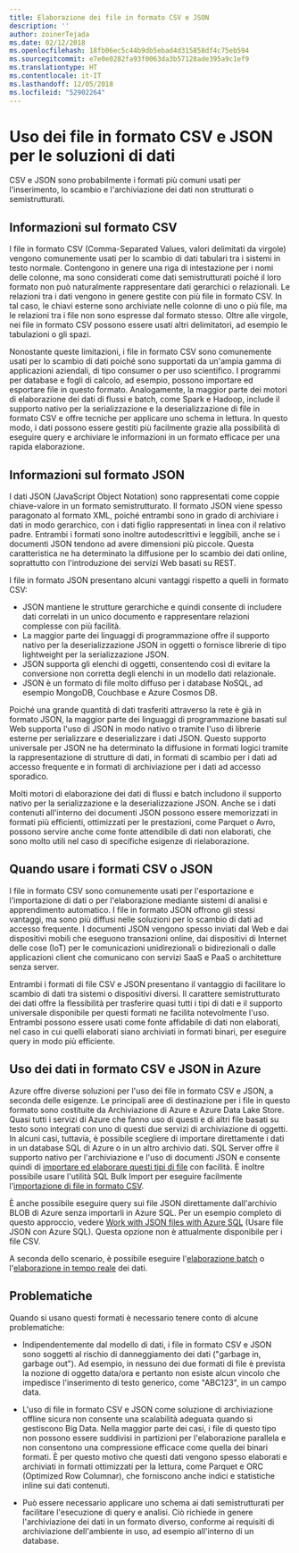 ```yaml
---
title: Elaborazione dei file in formato CSV e JSON
description: ''
author: zoinerTejada
ms.date: 02/12/2018
ms.openlocfilehash: 18fb06ec5c44b9db5ebad4d315858df4c75eb594
ms.sourcegitcommit: e7e0e0282fa93f0063da3b57128ade395a9c1ef9
ms.translationtype: HT
ms.contentlocale: it-IT
ms.lasthandoff: 12/05/2018
ms.locfileid: "52902264"
---
```

# <a name="working-with-csv-and-json-files-for-data-solutions"></a>Uso dei file in formato CSV e JSON per le soluzioni di dati

CSV e JSON sono probabilmente i formati più comuni usati per l'inserimento, lo scambio e l'archiviazione dei dati non strutturati o semistrutturati. 

## <a name="about-csv-format"></a>Informazioni sul formato CSV

I file in formato CSV (Comma-Separated Values, valori delimitati da virgole) vengono comunemente usati per lo scambio di dati tabulari tra i sistemi in testo normale. Contengono in genere una riga di intestazione per i nomi delle colonne, ma sono considerati come dati semistrutturati poiché il loro formato non può naturalmente rappresentare dati gerarchici o relazionali. Le relazioni tra i dati vengono in genere gestite con più file in formato CSV. In tal caso, le chiavi esterne sono archiviate nelle colonne di uno o più file, ma le relazioni tra i file non sono espresse dal formato stesso. Oltre alle virgole, nei file in formato CSV possono essere usati altri delimitatori, ad esempio le tabulazioni o gli spazi.

Nonostante queste limitazioni, i file in formato CSV sono comunemente usati per lo scambio di dati poiché sono supportati da un'ampia gamma di applicazioni aziendali, di tipo consumer o per uso scientifico. I programmi per database e fogli di calcolo, ad esempio, possono importare ed esportare file in questo formato. Analogamente, la maggior parte dei motori di elaborazione dei dati di flussi e batch, come Spark e Hadoop, include il supporto nativo per la serializzazione e la deserializzazione di file in formato CSV e offre tecniche per applicare uno schema in lettura. In questo modo, i dati possono essere gestiti più facilmente grazie alla possibilità di eseguire query e archiviare le informazioni in un formato efficace per una rapida elaborazione.

## <a name="about-json-format"></a>Informazioni sul formato JSON

I dati JSON (JavaScript Object Notation) sono rappresentati come coppie chiave-valore in un formato semistrutturato. Il formato JSON viene spesso paragonato al formato XML, poiché entrambi sono in grado di archiviare i dati in modo gerarchico, con i dati figlio rappresentati in linea con il relativo padre. Entrambi i formati sono inoltre autodescrittivi e leggibili, anche se i documenti JSON tendono ad avere dimensioni più piccole. Questa caratteristica ne ha determinato la diffusione per lo scambio dei dati online, soprattutto con l'introduzione dei servizi Web basati su REST. 

I file in formato JSON presentano alcuni vantaggi rispetto a quelli in formato CSV:

* JSON mantiene le strutture gerarchiche e quindi consente di includere dati correlati in un unico documento e rappresentare relazioni complesse con più facilità.
* La maggior parte dei linguaggi di programmazione offre il supporto nativo per la deserializzazione JSON in oggetti o fornisce librerie di tipo lightweight per la serializzazione JSON.
* JSON supporta gli elenchi di oggetti, consentendo così di evitare la conversione non corretta degli elenchi in un modello dati relazionale.
* JSON è un formato di file molto diffuso per i database NoSQL, ad esempio MongoDB, Couchbase e Azure Cosmos DB.

Poiché una grande quantità di dati trasferiti attraverso la rete è già in formato JSON, la maggior parte dei linguaggi di programmazione basati sul Web supporta l'uso di JSON in modo nativo o tramite l'uso di librerie esterne per serializzare e deserializzare i dati JSON. Questo supporto universale per JSON ne ha determinato la diffusione in formati logici tramite la rappresentazione di strutture di dati, in formati di scambio per i dati ad accesso frequente e in formati di archiviazione per i dati ad accesso sporadico.

Molti motori di elaborazione dei dati di flussi e batch includono il supporto nativo per la serializzazione e la deserializzazione JSON. Anche se i dati contenuti all'interno dei documenti JSON possono essere memorizzati in formati più efficienti, ottimizzati per le prestazioni, come Parquet o Avro, possono servire anche come fonte attendibile di dati non elaborati, che sono molto utili nel caso di specifiche esigenze di rielaborazione.

## <a name="when-to-use-csv-or-json-formats"></a>Quando usare i formati CSV o JSON

I file in formato CSV sono comunemente usati per l'esportazione e l'importazione di dati o per l'elaborazione mediante sistemi di analisi e apprendimento automatico. I file in formato JSON offrono gli stessi vantaggi, ma sono più diffusi nelle soluzioni per lo scambio di dati ad accesso frequente. I documenti JSON vengono spesso inviati dal Web e dai dispositivi mobili che eseguono transazioni online, dai dispositivi di Internet delle cose (IoT) per le comunicazioni unidirezionali o bidirezionali o dalle applicazioni client che comunicano con servizi SaaS e PaaS o architetture senza server. 

Entrambi i formati di file CSV e JSON presentano il vantaggio di facilitare lo scambio di dati tra sistemi o dispositivi diversi. Il carattere semistrutturato dei dati offre la flessibilità per trasferire quasi tutti i tipi di dati e il supporto universale disponibile per questi formati ne facilita notevolmente l'uso. Entrambi possono essere usati come fonte affidabile di dati non elaborati, nel caso in cui quelli elaborati siano archiviati in formati binari, per eseguire query in modo più efficiente. 

## <a name="working-with-csv-and-json-data-in-azure"></a>Uso dei dati in formato CSV e JSON in Azure

Azure offre diverse soluzioni per l'uso dei file in formato CSV e JSON, a seconda delle esigenze. Le principali aree di destinazione per i file in questo formato sono costituite da Archiviazione di Azure e Azure Data Lake Store. Quasi tutti i servizi di Azure che fanno uso di questi e di altri file basati su testo sono integrati con uno di questi due servizi di archiviazione di oggetti. In alcuni casi, tuttavia, è possibile scegliere di importare direttamente i dati in un database SQL di Azure o in un altro archivio dati. SQL Server offre il supporto nativo per l'archiviazione e l'uso di documenti JSON e consente quindi di [importare ed elaborare questi tipi di file](/sql/relational-databases/json/import-json-documents-into-sql-server) con facilità. È inoltre possibile usare l'utilità SQL Bulk Import per eseguire facilmente l'[importazione di file in formato CSV](/sql/relational-databases/json/import-json-documents-into-sql-server).

È anche possibile eseguire query sui file JSON direttamente dall'archivio BLOB di Azure senza importarli in Azure SQL. Per un esempio completo di questo approccio, vedere [Work with JSON files with Azure SQL](https://medium.com/@mauridb/work-with-json-files-with-azure-sql-8946f066ddd4) (Usare file JSON con Azure SQL). Questa opzione non è attualmente disponibile per i file CSV.

A seconda dello scenario, è possibile eseguire l'[elaborazione batch](../big-data/batch-processing.md) o l'[elaborazione in tempo reale](../big-data/real-time-processing.md) dei dati.

## <a name="challenges"></a>Problematiche

Quando si usano questi formati è necessario tenere conto di alcune problematiche:

* Indipendentemente dal modello di dati, i file in formato CSV e JSON sono soggetti al rischio di danneggiamento dei dati ("garbage in, garbage out"). Ad esempio, in nessuno dei due formati di file è prevista la nozione di oggetto data/ora e pertanto non esiste alcun vincolo che impedisce l'inserimento di testo generico, come "ABC123", in un campo data.

* L'uso di file in formato CSV e JSON come soluzione di archiviazione offline sicura non consente una scalabilità adeguata quando si gestiscono Big Data. Nella maggior parte dei casi, i file di questo tipo non possono essere suddivisi in partizioni per l'elaborazione parallela e non consentono una compressione efficace come quella dei binari formati. È per questo motivo che questi dati vengono spesso elaborati e archiviati in formati ottimizzati per la lettura, come Parquet e ORC (Optimized Row Columnar), che forniscono anche indici e statistiche inline sui dati contenuti.

* Può essere necessario applicare uno schema ai dati semistrutturati per facilitare l'esecuzione di query e analisi. Ciò richiede in genere l'archiviazione dei dati in un formato diverso, conforme ai requisiti di archiviazione dell'ambiente in uso, ad esempio all'interno di un database.

